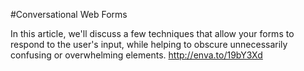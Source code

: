 #Conversational Web Forms

In this article, we'll discuss a few techniques that allow your forms to respond to the user's input, while helping to obscure unnecessarily confusing or overwhelming elements.
http://enva.to/19bY3Xd
